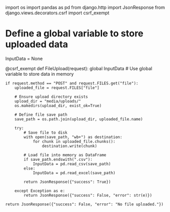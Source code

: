 import os
import pandas as pd
from django.http import JsonResponse
from django.views.decorators.csrf import csrf_exempt

# Define a global variable to store uploaded data
InputData = None

@csrf_exempt
def FileUpload(request):
    global InputData  # Use global variable to store data in memory

    if request.method == "POST" and request.FILES.get("file"):
        uploaded_file = request.FILES["file"]

        # Ensure upload directory exists
        upload_dir = "media/uploads/"
        os.makedirs(upload_dir, exist_ok=True)
        
        # Define file save path
        save_path = os.path.join(upload_dir, uploaded_file.name)

        try:
            # Save file to disk
            with open(save_path, "wb+") as destination:
                for chunk in uploaded_file.chunks():
                    destination.write(chunk)

            # Load file into memory as DataFrame
            if save_path.endswith(".csv"):
                InputData = pd.read_csv(save_path)
            else:
                InputData = pd.read_excel(save_path)

            return JsonResponse({"success": True})

        except Exception as e:
            return JsonResponse({"success": False, "error": str(e)})

    return JsonResponse({"success": False, "error": "No file uploaded."})
